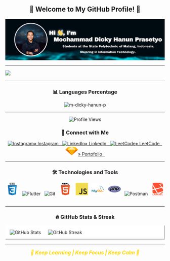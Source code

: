<h2 align="center">🚀 Welcome to My GitHub Profile! 🚀</h2>

![logo](https://github.com/M-Dicky-Hanun-P/M-Dicky-Hanun-P/blob/main/bg1.png)<hr>
![](https://images-wixmp-ed30a86b8c4ca887773594c2.wixmp.com/f/c83c004e-1370-4756-88e5-4071de797088/dgdq8br-09cc7ad6-a021-47a5-b0e0-917b12b0f7a7.gif?token=eyJ0eXAiOiJKV1QiLCJhbGciOiJIUzI1NiJ9.eyJzdWIiOiJ1cm46YXBwOjdlMGQxODg5ODIyNjQzNzNhNWYwZDQxNWVhMGQyNmUwIiwiaXNzIjoidXJuOmFwcDo3ZTBkMTg4OTgyMjY0MzczYTVmMGQ0MTVlYTBkMjZlMCIsIm9iaiI6W1t7InBhdGgiOiJcL2ZcL2M4M2MwMDRlLTEzNzAtNDc1Ni04OGU1LTQwNzFkZTc5NzA4OFwvZGdkcThici0wOWNjN2FkNi1hMDIxLTQ3YTUtYjBlMC05MTdiMTJiMGY3YTcuZ2lmIn1dXSwiYXVkIjpbInVybjpzZXJ2aWNlOmZpbGUuZG93bmxvYWQiXX0.tqRMtE-b2QiI2nnefNxSDMJvZCcYqFmq2ccg_Xfzqb8)
<hr>

<h3 align="center">📊 Languages Percentage</h3>
<p align="center">
  <img src="https://github-readme-stats.vercel.app/api/top-langs?username=m-dicky-hanun-p&show_icons=true&locale=en&layout=compact&hide_title=true&bg_color=0d1117&text_color=ffd700&icon_color=ffd700&border_radius=10" alt="m-dicky-hanun-p" width="45%"/>
</p>

---

<p align="center">
  <img src="https://komarev.com/ghpvc/?username=m-dicky-hanun-p&label=Profile%20Views&color=0e75b6&style=flat" alt="Profile Views" />
</p>

<h3 align="center">🤝 Connect with Me</h3>
<p align="center">
  <a href="https://instagram.com/mcdicky_mdhp" target="_blank">
    <img src="https://raw.githubusercontent.com/rahuldkjain/github-profile-readme-generator/master/src/images/icons/Social/instagram.svg" alt="Instagram" height="30" width="40" />&raquo; Instagram &nbsp
  </a>
  <a href="https://linkedin.com/in/mochammad-dicky-hanun-prasetyo-a4575a2b7" target="_blank">
    <img src="https://raw.githubusercontent.com/rahuldkjain/github-profile-readme-generator/master/src/images/icons/Social/linked-in-alt.svg" alt="LinkedIn" height="30" width="40" />&raquo; LinkedIn &nbsp
  </a>
  <a href="https://www.leetcode.com/dickyhanunp" target="_blank">
    <img src="https://raw.githubusercontent.com/rahuldkjain/github-profile-readme-generator/master/src/images/icons/Social/leet-code.svg" alt="LeetCode" height="30" width="40" />&raquo; LeetCode &nbsp
  </a>
  <a href="https://m-dicky-hanun-p.github.io" target="_blank">
    <img src="https://raw.githubusercontent.com/devicons/devicon/master/icons/sketch/sketch-original.svg" alt="Portfolio" height="30" width="40" />&raquo; Portofolio &nbsp
  </a>
</p>

---

<h3 align="center">🛠️ Technologies and Tools</h3>
<p align="center">
  <img src="https://raw.githubusercontent.com/devicons/devicon/master/icons/css3/css3-original-wordmark.svg" alt="CSS3" width="40" height="40"/> &nbsp
  <img src="https://www.vectorlogo.zone/logos/flutterio/flutterio-icon.svg" alt="Flutter" width="40" height="40"/> &nbsp
  <img src="https://www.vectorlogo.zone/logos/git-scm/git-scm-icon.svg" alt="Git" width="40" height="40"/> &nbsp
  <img src="https://raw.githubusercontent.com/devicons/devicon/master/icons/html5/html5-original-wordmark.svg" alt="HTML5" width="40" height="40"/> &nbsp
  <img src="https://raw.githubusercontent.com/devicons/devicon/master/icons/javascript/javascript-original.svg" alt="JavaScript" width="40" height="40"/> &nbsp
  <img src="https://raw.githubusercontent.com/devicons/devicon/master/icons/mysql/mysql-original-wordmark.svg" alt="MySQL" width="40" height="40"/> &nbsp
  <img src="https://raw.githubusercontent.com/devicons/devicon/master/icons/php/php-original.svg" alt="PHP" width="40" height="40"/> &nbsp
  <img src="https://www.vectorlogo.zone/logos/getpostman/getpostman-icon.svg" alt="Postman" width="40" height="40"/> &nbsp
  <img src="https://raw.githubusercontent.com/devicons/devicon/master/icons/laravel/laravel-plain-wordmark.svg" alt="Laravel" width="40" height="40"/> &nbsp
</p>

---

<h3 align="center">🔥 GitHub Stats & Streak</h3>
<table align="center" border="2" style="border-collapse: collapse; border-color: white; background-color: white;">
  <tr>
    <td style="border: 2px solid white; padding: 10px;">
      <img src="https://github-readme-stats.vercel.app/api?username=m-dicky-hanun-p&show_icons=true&locale=en&layout=compact&hide_title=true&bg_color=0d1117&text_color=FFA500&icon_color=FF8C00&border_radius=10&border_color=FFFFFF" alt="GitHub Stats" height="187"/>
    </td>
    <td style="border: 2px solid white; padding: 10px;">
      <img src="https://github-readme-streak-stats.herokuapp.com/?user=m-dicky-hanun-p&border_radius=10&background=0d1117&ring=FFA500&fire=FF4500&currStreakNum=FFA500&sideNums=FF8C00&sideLabels=FF8C00&border=2&stroke=FF4500&border_color=FFFFFF" alt="GitHub Streak" height="187"/>
    </td>
  </tr>
</table>

---

<p align="center" style="font-size:16px; font-weight:bold; color:#FFD700;">
  <em>🚀 Keep Learning | Keep Focus | Keep Calm 🚀</em>
</p>
